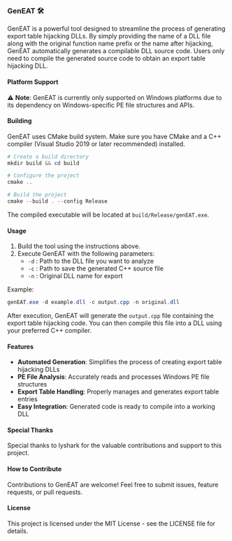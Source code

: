 ### GenEAT 🛠️

GenEAT is a powerful tool designed to streamline the process of generating export table hijacking DLLs. By simply providing the name of a DLL file along with the original function name prefix or the name after hijacking, GenEAT automatically generates a compilable DLL source code. Users only need to compile the generated source code to obtain an export table hijacking DLL.

#### Platform Support

⚠️ **Note**: GenEAT is currently only supported on Windows platforms due to its dependency on Windows-specific PE file structures and APIs.

#### Building

GenEAT uses CMake build system. Make sure you have CMake and a C++ compiler (Visual Studio 2019 or later recommended) installed.

```powershell
# Create a build directory
mkdir build && cd build

# Configure the project
cmake ..

# Build the project
cmake --build . --config Release
```

The compiled executable will be located at `build/Release/genEAT.exe`.

#### Usage

1. Build the tool using the instructions above.
2. Execute GenEAT with the following parameters:
   - `-d` : Path to the DLL file you want to analyze
   - `-c` : Path to save the generated C++ source file
   - `-n` : Original DLL name for export

Example:
```powershell
genEAT.exe -d example.dll -c output.cpp -n original.dll
```

After execution, GenEAT will generate the `output.cpp` file containing the export table hijacking code. You can then compile this file into a DLL using your preferred C++ compiler.

#### Features

- **Automated Generation**: Simplifies the process of creating export table hijacking DLLs
- **PE File Analysis**: Accurately reads and processes Windows PE file structures
- **Export Table Handling**: Properly manages and generates export table entries
- **Easy Integration**: Generated code is ready to compile into a working DLL

#### Special Thanks

Special thanks to lyshark for the valuable contributions and support to this project.

#### How to Contribute

Contributions to GenEAT are welcome! Feel free to submit issues, feature requests, or pull requests.

#### License

This project is licensed under the MIT License - see the LICENSE file for details.

